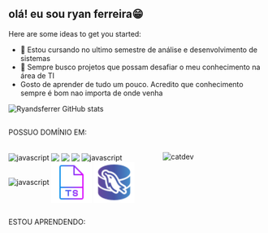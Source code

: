 ## olá! eu sou ryan ferreira😁


Here are some ideas to get you started:
- 🌱 Estou cursando no ultimo semestre de análise e desenvolvimento de sistemas
- 👯 Sempre busco projetos que possam desafiar o meu conhecimento na área de TI
- Gosto de aprender de tudo um pouco. Acredito que conhecimento sempre é bom nao importa de onde venha

![Ryandsferrer GitHub stats](https://github-readme-stats.vercel.app/api?username=Ryandsferrer&show_icons=true&theme=tokyonight)
##
POSSUO DOMÍNIO EM:
<div style='display:inline_block'>
   <br>

   <img align='center' alt='javascript' src='https://img.icons8.com/?size=100&id=ouWtcsgDBiwO&format=png&color=000000' width='80'/>

   <img align='center' src='https://img.icons8.com/?size=100&id=5cVdiiKKi0vX&format=png&color=000000' width='80'/>

   <img align='center' src='https://img.icons8.com/?size=100&id=CMVEhOBzk3Zp&format=png&color=000000' width='80'/>

   <img align='center' src='https://img.icons8.com/?size=100&id=JybIpZjjXT0F&format=png&color=000000' width='80'/>
   
   <img align='right' alt='catdev' src='https://images6.fanpop.com/image/photos/37500000/Chi-typing-on-a-computer-chis-sweet-home-chis-new-address-37597964-320-240.gif' width='200' height='200'/>

   <img align='center' alt='javascript' src='https://img.icons8.com/?size=100&id=t4YbEbA834uH&format=png&color=000000' width='80'/>

   <img align='center' alt='javascript' src='https://img.icons8.com/nolan/64/tailwind_css.png' width='80'/>

   <img align='center' alt='javascript' src='https://github.com/Ryanferre/DogsImg/blob/main/typescript(1).png?raw=true' width='80'/>

   <img align='center' alt='Mysql' src='https://github.com/Ryanferre/DogsImg/blob/main/banco-de-dados-mysql(1).png?raw=true' width='80'/>
</div>

##
ESTOU APRENDENDO:
<div style='display:inline_block'><br>

  
   
</div>
